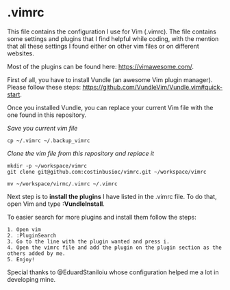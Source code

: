 # .vimrc

This file contains the configuration I use for Vim (.vimrc). The file contains some settings and plugins that I find helpful while coding, with the mention that all these settings I found either on other vim files or on different websites.

Most of the plugins can be found here: https://vimawesome.com/.


First of all, you have to install Vundle (an awesome Vim plugin manager). Please follow these steps: https://github.com/VundleVim/Vundle.vim#quick-start.

Once you installed Vundle, you can replace your current Vim file with the one found in this repository.

*Save you current vim file*
```
cp ~/.vimrc ~/.backup_vimrc
```

*Clone the vim file from this repository and replace it*
```
mkdir -p ~/workspace/vimrc
git clone git@github.com:costinbusioc/vimrc.git ~/workspace/vimrc

mv ~/workspace/virmc/.vimrc ~/.vimrc
```

Next step is to **install the plugins** I have listed in the .vimrc file.
To do that, open Vim and type **:VundleInstall**.

To easier search for more plugins and install them follow the steps:
```
1. Open vim
2. :PluginSearch
3. Go to the line with the plugin wanted and press i.
4. Open the vimrc file and add the plugin on the plugin section as the others added by me.
5. Enjoy!
```

Special thanks to @EduardStaniloiu whose configuration helped me a lot in developing mine.
